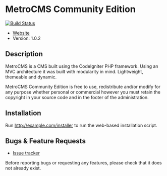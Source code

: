 # MetroCMS Community Edition

[![Build Status](https://travis-ci.org/fabriciojbo/metrocms.png?branch=1.0.2)](https://travis-ci.org/fabriciojbo/metrocms)

* [Website](http://fabriciojbo.github.io/metrocms)
* Version: 1.0.2

## Description

MetroCMS is a CMS built using the CodeIgniter PHP framework. Using an MVC architecture
it was built with modularity in mind. Lightweight, themeable and dynamic.

MetroCMS Community Edition is free to use, redistribute and/or modify for any purpose whether personal or commercial however you must retain the copyright in your source code and in the footer of the administration.

## Installation

Run http://example.com/installer to run the web-based installation script.

## Bugs & Feature Requests

* [Issue tracker](http://github.com/fabriciojbo/metrocms/issues)

Before reporting bugs or requesting any features, please check that it does not already exist.
